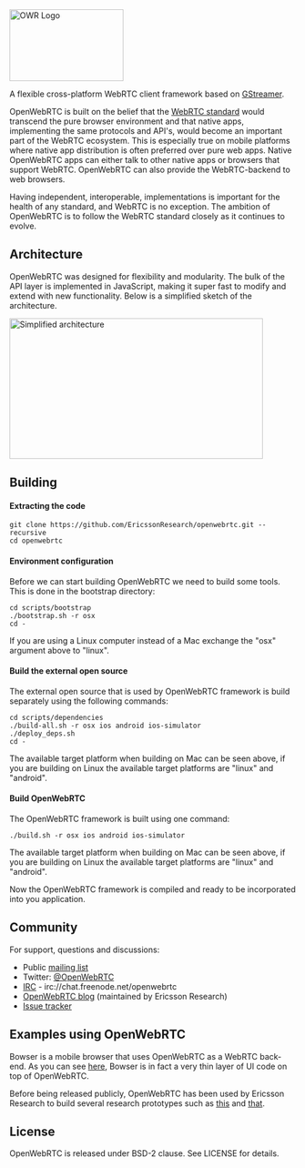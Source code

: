 <img src="http://static.squarespace.com/static/53f1eedee4b0439bf8d480c5/t/54061d4ae4b0f4290347d846/1411419445727/?format=1500w" alt="OWR Logo" width="200" height="126">

A flexible cross-platform WebRTC client framework based on [GStreamer](http://gstreamer.freedesktop.org).

OpenWebRTC is built on the belief that the [WebRTC standard](http://www.w3.org/2011/04/webrtc/) would transcend the pure browser environment and that native apps, implementing the same protocols and API's, would become an important part of the WebRTC ecosystem. This is especially true on mobile platforms where native app distribution is often preferred over pure web apps. Native OpenWebRTC apps can either talk to other native apps or browsers that support WebRTC. OpenWebRTC can also provide the WebRTC-backend to web browsers.

Having independent, interoperable, implementations is important for the health of any standard, and WebRTC is no exception. The ambition of OpenWebRTC is to follow the WebRTC standard closely as it continues to evolve. 
## Architecture
OpenWebRTC was designed for flexibility and modularity. The bulk of the API layer is implemented in JavaScript, making it super fast to modify and extend with new functionality. Below is a simplified sketch of the architecture.

<img src="http://static.squarespace.com/static/53f1eedee4b0439bf8d480c5/t/54241e32e4b04e698dffecec/1411653170102/Arch.png" alt="Simplified architecture" width="445" height="247">

## Building
#### Extracting the code
```
git clone https://github.com/EricssonResearch/openwebrtc.git --recursive
cd openwebrtc
```
#### Environment configuration
Before we can start building OpenWebRTC we need to build some tools. This is done in the bootstrap directory:
```
cd scripts/bootstrap
./bootstrap.sh -r osx
cd -
```
If you are using a Linux computer instead of a Mac exchange the "osx" argument above to "linux".

#### Build the external open source
The external open source that is used by OpenWebRTC framework is build separately using the following commands:
```
cd scripts/dependencies
./build-all.sh -r osx ios android ios-simulator
./deploy_deps.sh
cd -
```
The available target platform when building on Mac can be seen above, if you are building on Linux the available target platforms are "linux" and "android".

#### Build OpenWebRTC
The OpenWebRTC framework is built using one command:
```
./build.sh -r osx ios android ios-simulator
```
The available target platform when building on Mac can be seen above, if you are building on Linux the available target platforms are "linux" and "android".

Now the OpenWebRTC framework is compiled and ready to be incorporated into you application.

## Community
For support, questions and discussions:
* Public [mailing list](https://groups.google.com/forum/#!forum/ericsson-labs-web-rtc)
* Twitter: [@OpenWebRTC](https://twitter.com/OpenWebRTC)
* [IRC](http://webchat.freenode.net/?channels=openwebrtc) - irc://chat.freenode.net/openwebrtc
* [OpenWebRTC blog](http://www.openwebrtc.io/blog/) (maintained by Ericsson Research)
* [Issue tracker](https://github.com/EricssonResearch/openwebrtc/issues)

## Examples using OpenWebRTC
Bowser is a mobile browser that uses OpenWebRTC as a WebRTC back-end. As you can see [here](/EricssonResearch/bowser), Bowser is in fact a very thin layer of UI code on top of OpenWebRTC.

Before being released publicly, OpenWebRTC has been used by Ericsson Research to build several research prototypes such as [this](http://www.ericsson.com/research-blog/context-aware-communication/field-service-support-google-glass-webrtc/) and [that](http://www.ericsson.com/research-blog/5g/remote-excavation-using-webrtc-real-time-video-eye-5g/). 

## License
OpenWebRTC is released under BSD-2 clause. See LICENSE for details.
